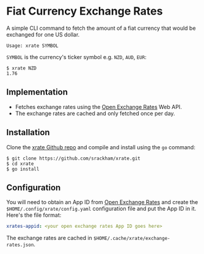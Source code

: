 # Fiat Currency Exchange Rates

A simple CLI command to fetch the amount of a fiat currency that would be exchanged for one US dollar.

    Usage: xrate SYMBOL

`SYMBOL` is the currency's ticker symbol e.g. `NZD`, `AUD`, `EUR`:

```
$ xrate NZD
1.76
```

## Implementation

- Fetches exchange rates using the [Open Exchange Rates](https://openexchangerates.org/) Web API.
- The exchange rates are cached and only fetched once per day.

## Installation

Clone the [xrate Github repo](https://github.com/srackham/xrate) and compile and install using the `go` command:

```
$ git clone https://github.com/srackham/xrate.git
$ cd xrate
$ go install
```

## Configuration
You will need to obtain an App ID from [Open Exchange Rates](https://openexchangerates.org/) and create the `$HOME/.config/xrate/config.yaml` configuration file and put the App ID in it. Here's the file format:

```yaml
xrates-appid: <your open exchange rates App ID goes here>
```

The exchange rates are cached in `$HOME/.cache/xrate/exchange-rates.json`.
